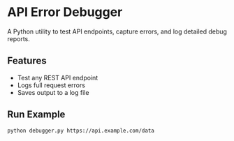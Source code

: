# API Error Debugger

A Python utility to test API endpoints, capture errors, and log detailed debug reports.

## Features
- Test any REST API endpoint
- Logs full request errors
- Saves output to a log file

## Run Example
```bash
python debugger.py https://api.example.com/data
